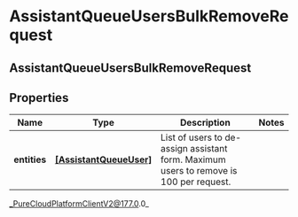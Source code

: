 # AssistantQueueUsersBulkRemoveRequest

## AssistantQueueUsersBulkRemoveRequest

## Properties

|Name | Type | Description | Notes|
|------------ | ------------- | ------------- | -------------|
| **entities** | [**[AssistantQueueUser]**]([AssistantQueueUser]) | List of users to de-assign assistant form. Maximum users to remove is 100 per request. | |



_PureCloudPlatformClientV2@177.0.0_
